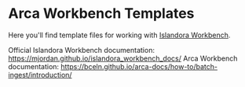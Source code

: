# Arca Workbench Templates

Here you'll find template files for working with [Islandora Workbench](https://github.com/mjordan/islandora_workbench).

Official Islandora Workbench documentation: https://mjordan.github.io/islandora_workbench_docs/
Arca Workbench documentation: https://bceln.github.io/arca-docs/how-to/batch-ingest/introduction/